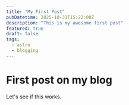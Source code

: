 ```yaml
---
title: "My First Post"
pubDatetime: 2025-10-31T15:22:00Z
description: "This is my awesome first post"
featured: true
draft: false
tags:
  - astro
  - blogging
---
```


# First post on my blog

Let's see if this works.